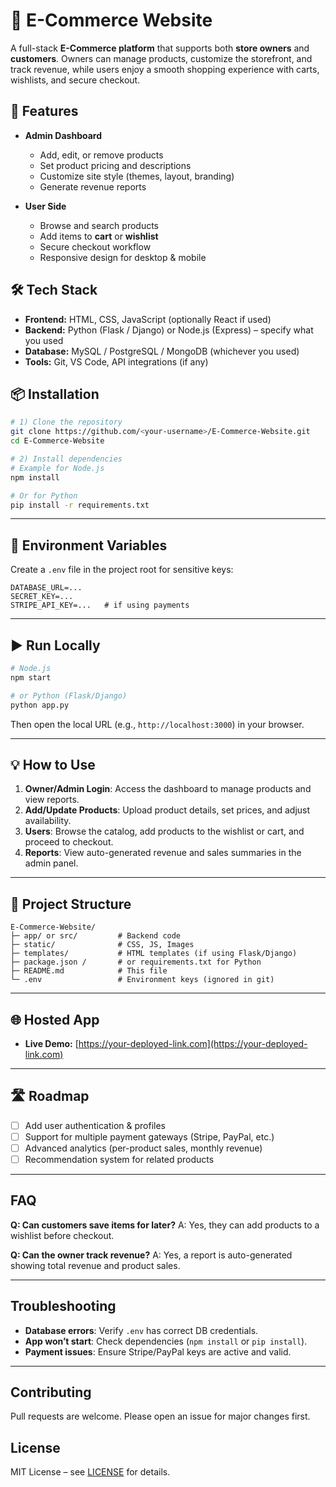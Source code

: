 # 🛒 E-Commerce Website

A full-stack **E-Commerce platform** that supports both **store owners** and **customers**. Owners can manage products, customize the storefront, and track revenue, while users enjoy a smooth shopping experience with carts, wishlists, and secure checkout.

## 🚀 Features

* **Admin Dashboard**

  * Add, edit, or remove products
  * Set product pricing and descriptions
  * Customize site style (themes, layout, branding)
  * Generate revenue reports

* **User Side**

  * Browse and search products
  * Add items to **cart** or **wishlist**
  * Secure checkout workflow
  * Responsive design for desktop & mobile

## 🛠️ Tech Stack

* **Frontend:** HTML, CSS, JavaScript (optionally React if used)
* **Backend:** Python (Flask / Django) or Node.js (Express) – specify what you used
* **Database:** MySQL / PostgreSQL / MongoDB (whichever you used)
* **Tools:** Git, VS Code, API integrations (if any)

## 📦 Installation

```bash
# 1) Clone the repository
git clone https://github.com/<your-username>/E-Commerce-Website.git
cd E-Commerce-Website

# 2) Install dependencies
# Example for Node.js
npm install

# Or for Python
pip install -r requirements.txt
```

---

## 🔑 Environment Variables

Create a `.env` file in the project root for sensitive keys:

```
DATABASE_URL=...
SECRET_KEY=...
STRIPE_API_KEY=...   # if using payments
```

---

## ▶ Run Locally

```bash
# Node.js
npm start

# or Python (Flask/Django)
python app.py
```

Then open the local URL (e.g., `http://localhost:3000`) in your browser.

---

## 💡 How to Use

1. **Owner/Admin Login**: Access the dashboard to manage products and view reports.
2. **Add/Update Products**: Upload product details, set prices, and adjust availability.
3. **Users**: Browse the catalog, add products to the wishlist or cart, and proceed to checkout.
4. **Reports**: View auto-generated revenue and sales summaries in the admin panel.

---

## 📂 Project Structure

```
E-Commerce-Website/
├─ app/ or src/         # Backend code
├─ static/              # CSS, JS, Images
├─ templates/           # HTML templates (if using Flask/Django)
├─ package.json /       # or requirements.txt for Python
├─ README.md            # This file
└─ .env                 # Environment keys (ignored in git)
```

---

## 🌐 Hosted App

* **Live Demo:** [https://your-deployed-link.com](https://your-deployed-link.com)

---

## 🛣️ Roadmap

* [ ] Add user authentication & profiles
* [ ] Support for multiple payment gateways (Stripe, PayPal, etc.)
* [ ] Advanced analytics (per-product sales, monthly revenue)
* [ ] Recommendation system for related products

---

## FAQ

**Q: Can customers save items for later?**
A: Yes, they can add products to a wishlist before checkout.

**Q: Can the owner track revenue?**
A: Yes, a report is auto-generated showing total revenue and product sales.

---

## Troubleshooting

* **Database errors**: Verify `.env` has correct DB credentials.
* **App won’t start**: Check dependencies (`npm install` or `pip install`).
* **Payment issues**: Ensure Stripe/PayPal keys are active and valid.

---

## Contributing

Pull requests are welcome. Please open an issue for major changes first.

## License

MIT License – see [LICENSE](LICENSE) for details.
